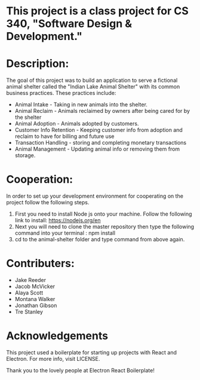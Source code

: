 # This project is a class project for CS 340, "Software Design & Development."

# Description:
The goal of this project was to build an application to serve a fictional animal shelter called the "Indian Lake Animal Shelter" with its common business practices. These practices include:
- Animal Intake - Taking in new animals into the shelter.
- Animal Reclaim - Animals reclaimed by owners after being cared for by the shelter
- Animal Adoption - Animals adopted by customers. 
- Customer Info Retention - Keeping customer info from adoption and reclaim to have for billing and future use
- Transaction Handling - storing and completing monetary transactions
- Animal Management - Updating animal info or removing them from storage.

# Cooperation:
In order to set up your development environment for cooperating on the project follow the following steps.
1. First you need to install Node js onto your machine. Follow the following link to install: https://nodejs.org/en
2. Next you will need to clone the master repository then type the following command into your terminal : npm install
3. cd to the animal-shelter folder and type command from above again.

# Contributers:
- Jake Reeder
- Jacob McVicker
- Alaya Scott
- Montana Walker
- Jonathan Gibson
- Tre Stanley

# Acknowledgements

This project used a boilerplate for starting up projects with React and Electron.
For more info, visit LICENSE.

Thank you to the lovely people at Electron React Boilerplate!
